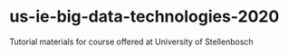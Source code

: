 # us-ie-big-data-technologies-2020
Tutorial materials for course offered at University of Stellenbosch
